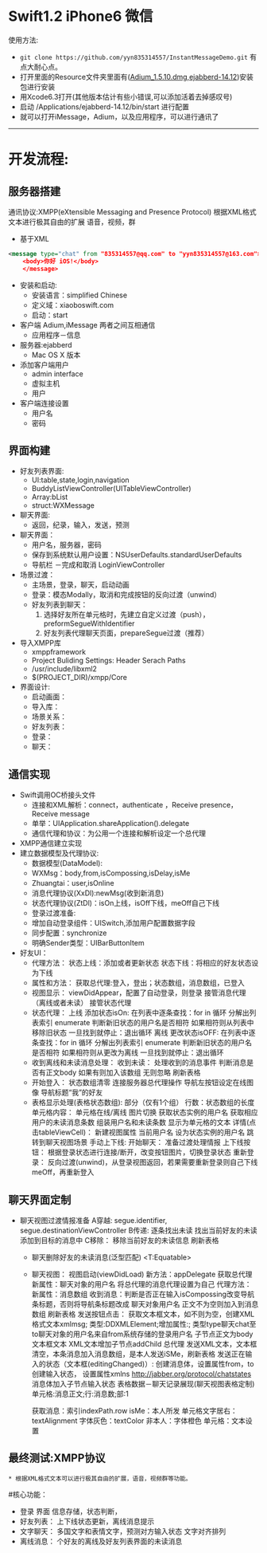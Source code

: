 # Swift1.2 iPhone6 微信

使用方法:
* `git clone https://github.com/yyn835314557/InstantMessageDemo.git` 有点大耐心点。
* 打开里面的Resource文件夹里面有([Adium_1.5.10.dmg](Resource/),[ejabberd-14.12](Resource/))安装包进行安装
* 用Xcode6.3打开(其他版本估计有些小错误,可以添加活着去掉感叹号)
* 启动 /Applications/ejabberd-14.12/bin/start 进行配置
* 就可以打开iMessage，Adium，以及应用程序，可以进行通讯了
			
***
# 开发流程:
## 服务器搭建
通讯协议:XMPP(eXtensible Messaging and Presence Protocol)
根据XML格式文本进行极其自由的扩展 语音，视频，群
* 基于XML
```xml
<message type="chat" from "835314557@qq.com" to "yyn835314557@163.com">
	<body>你好 iOS!</body>
	</message>
```
* 安装和启动:
	* 安装语言：simplified Chinese
	* 定义域：xiaoboswift.com
	* 启动：start
* 客户端 Adium,iMessage 两者之间互相通信
	* 应用程序－信息
* 服务器:ejabberd
	* Mac OS X 版本
* 添加客户端用户
	* admin interface
	* 虚拟主机
	* 用户
* 客户端连接设置
	* 用户名
	* 密码

## 界面构建
* 好友列表界面:
	* UI:table,state,login,navigation
	* BuddyListViewController(UITableViewController)
	* Array:bList
	* struct:WXMessage
* 聊天界面: 
	* 返回，纪录，输入，发送，预测
* 聊天界面：
	* 用户名，服务器，密码 
	* 保存到系统默认用户设置：NSUserDefaults.standardUserDefaults
	* 导航栏 －完成和取消 LoginViewController
* 场景过渡： 
	* 主场景，登录，聊天，启动动画
	* 登录：模态Modally，取消和完成按钮的反向过渡（unwind）
	* 好友列表到聊天：
		1. 选择好友所在单元格时，先建立自定义过渡（push），preformSegueWithIdentifier
		2. 好友列表代理聊天页面，prepareSegue过渡（推荐）
* 导入XMPP库
	* xmppframework 
	* Project Buliding Settings: Header Serach Paths
	* /usr/include/libxml2
	* $(PROJECT_DIR)/xmpp/Core
* 界面设计:
	* 启动画面：
	* 导入库：
	* 场景关系：
	* 好友列表：
	* 登录：
	* 聊天：

## 通信实现 
* Swift调用OC桥接头文件
	* 连接和XML解析：connect，authenticate ，Receive presence，Receive message
	* 单举：UIApplication.shareApplication().delegate
	* 通信代理和协议：为公用一个连接和解析设定一个总代理
* XMPP通信建立实现
* 建立数据模型及代理协议:
	* 数据模型(DataModel):	
	* WXMsg：body,from,isCompossing,isDelay,isMe
	* Zhuangtai：user,isOnline
	* 消息代理协议(XxDl):newMsg(收到新消息)
	* 状态代理协议(ZtDl)：isOn上线，isOff下线，meOff自己下线
	* 登录过渡准备:
	* 增加自动登录组件：UISwitch,添加用户配置数据字段
	* 同步配置：synchronize
	* 明确Sender类型：UIBarButtonItem
* 好友UI：
	* 代理方法：
		状态上线：添加或者更新状态
		状态下线：将相应的好友状态设为下线
	* 属性和方法：
		获取总代理:登入，登出；状态数组，消息数组，已登入
	* 视图显示：
		viewDidAppear，配置了自动登录，则登录
		接管消息代理（离线或者未读） 接管状态代理
	* 状态代理：
		上线 添加状态isOn:
			在列表中逐条查找：for in 循环
			分解出列表索引 enumerate
			判断新旧状态的用户名是否相符
			如果相符则从列表中移除旧状态
			一旦找到就停止：退出循环
		离线 更改状态isOFF:
			在列表中逐条查找：for in 循环
			分解出列表索引 enumerate
			判断新旧状态的用户名是否相符
			如果相符则从更改为离线
			一旦找到就停止：退出循环
	* 收到离线和未读消息处理：
		收到未读：
			处理收到的消息事件
			判断消息是否有正文body
			如果有则加入该数组
			无则忽略
			刷新表格
	* 开始登入：
		状态数组清零
		连接服务器总代理操作
		导航左按钮设定在线图像
		导航标题“我”的好友
	* 表格显示处理(表格状态数组):
		部分（仅有1个组）
		行数：状态数组的长度
		单元格内容：
			单元格在线/离线 图片切换 
			获取状态实例的用户名
			获取相应用户的未读消息条数
			组装用户名和未读条数
			显示为单元格的文本
		详情(点击tableViewCell)：
			新建视图属性
			当前用户名
			设为状态实例的用户名
			跳转到聊天视图场景
		手动上下线:
			开始聊天：
				准备过渡处理情报
			上下线按钮：
				根据登录状态进行连接/断开，改变按钮图片，切换登录状态
			重新登录：
				反向过渡(unwind)，从登录视图返回，若果需要重新登录则自己下线meOff，再重新登入


## 聊天界面定制
*  聊天视图过渡情报准备
	A穿越: segue.identifier, segue.destinationViewController
	B传递:
		逐条找出未读
		找出当前好友的未读
		添加到目标的消息中
	C移除：
		移除当前好友的未读信息
		刷新表格
	* 聊天删除好友的未读消息(泛型匹配) <T:Equatable>
	* 聊天视图：
	视图启动(viewDidLoad)
		新方法：appDelegate 获取总代理
		新属性：聊天对象的用户名
		将总代理的消息代理设置为自己
	代理方法：
		新属性：消息数组
		收到消息：判断是否正在输入isCompossing改变导航条标题，否则将导航条标题改成 聊天对象用户名
		正文不为空则加入到消息数组 刷新表格
	发送按钮点击：
		获取文本框文本，如不则为空，创建XML格式文本xmlmsg; 类型:DDXMLElement;增加属性:;
		类型type聊天chat至to聊天对象的用户名来自from系统存储的登录用户名
		子节点正文为body文本框文本
		XML文本增加子节点addChild
		总代理 发送XML文本，文本框清空，本条消息加入消息数组，是本人发送iSMe，刷新表格
	发送正在输入的状态（文本框(editingChanged)）:
		创建消息体，设置属性from，to 创建输入状态，
		设置属性xmlns http://jabber.org/protocol/chatstates
		消息体加入子节点输入状态
	表格数据－聊天记录展现(聊天视图表格定制)
		单元格:消息正文;行:消息数;部:1
	
		获取消息：索引indexPath.row
		isMe：本人所发
		单元格文字居右：textAlignment
		字体灰色：textColor
		非本人：字体橙色
		单元格：文本设置

## 最终测试:XMPP协议
	* 根据XML格式文本可以进行极其自由的扩展，语音，视频群等功能。

#核心功能：
* 登录
	界面 信息存储，状态判断，
* 好友列表： 
	上下线状态更新，离线消息提示
* 文字聊天：
	多国文字和表情文字，预测对方输入状态 文字对齐排列
* 离线消息：
	个好友的离线及好友列表界面的未读消息
